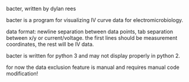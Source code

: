 bacter, written by dylan rees

bacter is a program for visualizing IV curve data for electromicrobiology.

data format:
newline separation between data points,
tab separation between x/y or current/voltage.
the first lines should be measurement coordinates,
the rest will be IV data.

bacter is written for python 3 and may not display
properly in python 2.

for now the data exclusion feature is manual and requires manual code modification!
